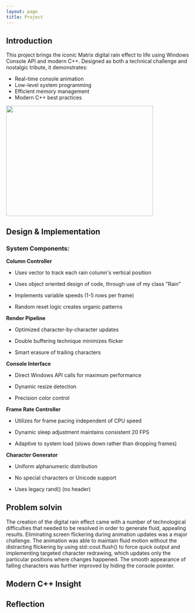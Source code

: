 ```yaml
---
layout: page
title: Project
---
```

## Introduction

This project brings the iconic Matrix digital rain effect to life using Windows Console API and modern C++. Designed as both a technical challenge and nostalgic tribute, it demonstrates:
- Real-time console animation
- Low-level system programming
- Efficient memory management
- Modern C++ best practices

<img src="https://raw.githubusercontent.com/DenisJ123/digital-rain-cpp/main/docs/assets/images/Rainvid.gif" width="400" height="300">

## Design & Implementation
### System Components:

**Column Controller**

- Uses vector<int> to track each rain column's vertical position

- Uses object oriented design of code, through use of my class "Rain"

- Implements variable speeds (1-5 rows per frame)

- Random reset logic creates organic patterns


**Render Pipeline**

- Optimized character-by-character updates

- Double buffering technique minimizes flicker

- Smart erasure of trailing characters


**Console Interface**

- Direct Windows API calls for maximum performance

- Dynamic resize detection

- Precision color control

**Frame Rate Controller**

- Utilizes <chrono> for frame pacing independent of CPU speed

- Dynamic sleep adjustment maintains consistent 20 FPS

- Adaptive to system load (slows down rather than dropping frames)

**Character Generator**

- Uniform alphanumeric distribution

- No special characters or Unicode support

- Uses legacy rand() (no <random> header)

## Problem solvin

The creation of the digital rain effect came with a number of technological difficulties that needed to be resolved in order to generate fluid, appealing results. Eliminating screen flickering during animation updates was a major challenge. The animation was able to maintain fluid motion without the distracting flickering by using std::cout.flush() to force quick output and implementing targeted character redrawing, which updates only the particular positions where changes happened. The smooth appearance of falling characters was further improved by hiding the console pointer.

## Modern C++ Insight
## Reflection
